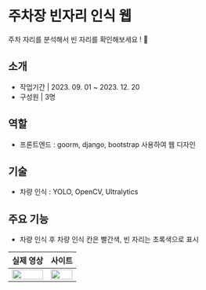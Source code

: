 # 주차장 빈자리 인식 웹 
주차 자리를 분석해서 빈 자리를 확인해보세요 ! 🚗
## 소개
- 작업기간 | 2023. 09. 01 ~ 2023. 12. 20
- 구성원 | 3명
## 역할
- 프론트엔드 : goorm, django, bootstrap 사용하여 웹 디자인
## 기술
- 차량 인식 : YOLO, OpenCV, Ultralytics
## 주요 기능
- 차량 인식 후 차량 인식 칸은 빨간색, 빈 자리는 초록색으로 표시
  
| 실제 영상 | 사이트 |
|:-------:|:------:|
|<img width="100%" src="https://github.com/user-attachments/assets/3195b985-356f-4d17-8172-4c6068a89021">| <img width="100%" src="https://github.com/user-attachments/assets/b16b6bb5-8847-4b66-889b-67c2f018bfad">|
